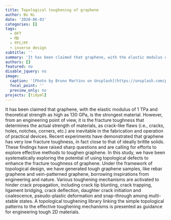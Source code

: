 ```yaml
---
title: Topological toughening of graphene
author: Bo Ni
date: '2020-06-03'
categories: []
tags:
  - DFT
  - MD
  - PFC/PF
  - inverse design
subtitle: ''
summary: 'It has been claimed that graphene, with the elastic modulus of 1 TPa and theoretical strength as high as 130 GPa, is the strongest material. However, from an engineering point of view, it is the fracture toughness that determines the actual strength of materials, as crack-like flaws (i.e., cracks, holes, notches, corners, etc.) are inevitable in the fabrication and operation of practical devices. Recent experiments have demonstrated that graphene has very low fracture toughness, in fact close to that of ideally brittle solids. These findings have raised sharp questions and are calling for efforts to explore effective methods to toughen graphene. In this study, we have been systematically exploring the potential of using topological defects to enhance the fracture toughness of graphene. Under the framework of topological design, we have generated tough graphene samples, like rebar graphene and vein-patterned graphene, borrowing inspirations from engineering and nature. Various toughening mechanisms are activated to hinder crack propagation, including crack tip blunting, crack trapping, ligament bridging, crack deflection, daughter crack initiation and coalescence, pseudo-plastic deformation and snap-through among multi-stable states. A topological toughening library linking the simple topological patterns to the effective toughening mechanisms is presented as guidance for engineering tough 2D materials.'
authors: []
featured: no
disable_jquery: no
image:
  caption: '[Photo by Bruno Martins on Unsplash](https://unsplash.com/photos/z7QQyvnQDWc)'
  focal_point: ''
  preview_only: no
projects: [tidyml]
---
```


It has been claimed that graphene, with the elastic modulus of 1 TPa and theoretical strength as high as 130 GPa, is the strongest material. However, from an engineering point of view, it is the fracture toughness that determines the actual strength of materials, as crack-like flaws (i.e., cracks, holes, notches, corners, etc.) are inevitable in the fabrication and operation of practical devices. Recent experiments have demonstrated that graphene has very low fracture toughness, in fact close to that of ideally brittle solids. These findings have raised sharp questions and are calling for efforts to explore effective methods to toughen graphene. In this study, we have been systematically exploring the potential of using topological defects to enhance the fracture toughness of graphene. Under the framework of topological design, we have generated tough graphene samples, like rebar graphene and vein-patterned graphene, borrowing inspirations from engineering and nature. Various toughening mechanisms are activated to hinder crack propagation, including crack tip blunting, crack trapping, ligament bridging, crack deflection, daughter crack initiation and coalescence, pseudo-plastic deformation and snap-through among multi-stable states. A topological toughening library linking the simple topological patterns to the effective toughening mechanisms is presented as guidance for engineering tough 2D materials.


<!--A few weeks ago, I wrapped up teaching [tidymodels](https://www.tidymodels.org) for the third time. We say third time's the charm, right? Even during a global pandemic? I don't know, but this time around was fun in new ways and hard in new ways, so I wanted to take the time to write some thoughts down about how it went.

## But why?

Why teach tidymodels virtually? I've already taught it as a [2-day workshop](/project/tidyml) at rstudio::conf(2020). I had already agreed to teach intro to machine learning with tidymodels as a full-day workshop for the Cascadia R Conf (which unfortunately was cancelled due to COVID), and the [R / Medicine conference](/talk/2020-rmedicine-tidyml/) (still on, and 100% virtual!).

I had three main goals: 

+ First, I wanted to do a good job for the R / Medicine conference workshop in August. This seemed like an interesting teaching challenge. One of the best compliments I've ever gotten from a colleague is that I "teach with heart" &mdash; so the challenge was, can a virtual workshop have a :heart:?

![](https://media.giphy.com/media/RAAEmgtmiR3Fe/giphy.gif)

+ Second, given current events, I saw an opportunity to document a good system (tooling + pedagogy + logistics) around virtual workshops. I don't see them going away anytime soon. My colleague, [Greg Wilson](https://third-bit.com/), had also been giving our [RStudio certified instructor](https://education.rstudio.com/trainers/) [workshops virtually](https://drive.google.com/drive/folders/13ohFt3D0EJ5PDbMaWTxnHH-hwA7G0IvY) for over a year, so I trusted that he could help me navigate.

+ Third, help out the R / Medicine conference organizers. My partner-in-crime for this particular workshop, [Dr. Stephan Kadauke](https://education.rstudio.com/trainers/people/kadauke+stephan/), wanted to join me for some reconnaissance work. He is one of the conference organizers and will be leading his own workshop there, so he wanted to test out the tooling and the pedagogy too. 

So we thought, three birds, one stone: I get to pilot a much shorter version of my conf workshop materials, we get to test doing it virtually, and the R / Medicine conference organizers learn how this could all work in August.  

![](https://media.giphy.com/media/oVP8LBbOv57S8/giphy.gif)



## How we planned it

Starting out, I knew I had two main hurdles:

+ Shaving two days of workshop content into `X` days
+ Logistics (like figuring out what `X` should be!)

The first decision based on conversations with Greg was to offer the workshop across two half-days. This is how the RStudio instructor training is timed, and it works well because there are few people who can (or want to) be tied up for a full day, especially if under stay-at-home orders. We asked Stephan if his group at the [Children's Hospital of Philadelphia (CHOP)](https://www.chop.edu/) would be up for two 4-hour sessions. Stephan's feedback was yes, but given that these folks at CHOP typically have weekly schedules, having two consecutive days would not work. So we opted for:

+ Two 4-hour sessions that were... 
+ exactly one week apart. 

I'm in Oregon, they were in Philly, so we decided to start at 9am my time (1pm for them) and wrap up at 1pm my time (5pm for them). After making this call, and again with Greg's sage advice to [take a break every hour](https://education.rstudio.com/blog/2020/03/teaching-online-on-short-notice/), I started working on a rough schedule. I had about 8 hours total to work with; about half of my conf workshop. We decided on:

+ 50 minute chunks, and
+ 10 minute breaks at 10 till the hour every single hour. 

I didn't try to make sure my materials for each session filled exactly 50 minutes. Instead, I promised the group that I would break wherever I was at the same time, and after each break we just picked up where left off. 

Here was the new topic outline:

### Day 1

1. [Session 00:](https://tmv.netlify.app/slides/00-intro) Intro (include a tooling tour- orient to Google doc + Zoom)
1. [Session 01:](https://tmv.netlify.app/slides/01-model) Build a model (mainly parsnip package)
1. [Session 02:](https://tmv.netlify.app/slides/02-resample) Resample a model (add rsample package, plus tune package for `fit_resamples()`)
1. [Session 03:](https://tmv.netlify.app/slides/03-recipes) Build a better training set (add recipes and workflows packages)

### Day 2

1. [Session 04:](https://tmv.netlify.app/slides/04-ensemble) Build an ensemble model (back to parsnip, now with model arguments)
1. [Session 05:](https://tmv.netlify.app/slides/05-tune) Tune a model (heavy tune package)
1. [Session 06:](https://tmv.netlify.app/slides/06-case-study) The Great Model-Off (a Kaggle-like group activity)

The final decision was about tooling. Luckily, Greg had advice here too. We went with:

+ Google doc as the "home page" + chat (no workshop website!)
+ RStudio Cloud for all exercises
+ Zoom for video 



## Pre-workshop launch list

+ Make shared Google doc and prepopulate with: Zoom link, RStudio Cloud link, bulleted list of participant names (be sure to make this *editable* for anyone!)
+ Email everyone with a Google calendar invite that includes the Zoom link and a link to a shared Google doc (be sure to make this *editable* for anyone!)
+ Ask everyone to fill in their 2-sentence bios ahead of time to ensure that you've done this correctly! 

The Zoom link and the Google doc link should be the **only** links that attendees see ahead of time. Then, the Google doc is the one true source for everything. Too many links at first leads to confusion later. I also prepopulated the doc with my session outline with HTML links to each session's slide deck. 

## Actual launch

In Zoom, I set it up to [mute everyone](https://support.zoom.us/hc/en-us/articles/203435537-Mute-All-And-Unmute-All) as they joined. We started with an [orientation](https://tmv.netlify.app/slides/00-intro) of the tools, the schedule, and the general plan for how they would work and interact with each other. We tried to keep questions per session in the Google doc, which my TA Stephan fielded in real time, which now is a great resource for me as I prepare for this again in August.

What I should have done: 

+ Have a Code of Conduct. I will next time. We didn't have any issues, but what came up later was that I asked participants to turn on their cameras. I wished that part of my Code of Conduct was that we would not videotape or take screenshots at any point to protect the privacy of all participants. 
+ Asked folks to make sure they had an updated version of Zoom. In particular, some newer security issues have been addressed recently, so this is nice for everyone to take advantage of. Plus the interface looked different for some.
+ Locked down the Zoom room. After a few minutes of starting, it was super distracting to have late arrivals who kept sending me personal chats asking for the links. 
+ In addition to locking down after the first 10-15 minutes, I also should have assigned my TA as a [co-host](https://support.zoom.us/hc/en-us/articles/206330935-Enabling-and-adding-a-co-host), so that he could have helped me manage that. We did this on day 2 and it worked great.

## How did it go?

So, I'm not going to lie here. The first session of teaching spooked me a bit. This was because all attendees left their videos off and I felt like:

![](https://media.giphy.com/media/AEMyf9Oj6MpS8/giphy.gif)

It was eerie to teach to a silent void. On day 2, I asked for two volunteers to turn on their cameras for a single 50 minute block each because it really helped me to see faces. Participants probably kept their own view as "speaker only", but for me it really helped to be able to have some human feedback, even if they were muted. Much love to the head nodders out there. This conversation on day 2 broke my heart though, because several participants indicated they felt they couldn't turn on their cameras because they had young children at home. It is **hard**.

Interestingly, the participants didn't sense my discomfort at all. In fact, I heard from several that it was nice to see me up close and so personal. It actually felt *more personal* than a large in-person workshop, to my surprise.

On day 1, I started by asking participants to use Zoom reactions (like thumbs up) to answer questions, give me progress updates, etc. I ended up retiring this- it was distracting and the reactions disappear so it wasn't actually useful. Instead, I asked people to use the Zoom chat to indicate "done" or give quick one-word answers (a or b, yes or no).

Stephan also had a great idea for the breaks. On day 2, I started using Garrick Aden-Buie's [countdown app](https://pkg.garrickadenbuie.com/countdown/#29) to show the 10 minute break countdown full-screen. I used the hosted version [here](https://apps.garrickadenbuie.com/countdown/).


## What can I do better?

Logistically, I got really frustrated because I kept losing my Zoom meeting controls. Later I found out about this accessibility setting, which would have helped!

![](zoom-controls.png)

More substantively, as I mentioned, I would have a Code of Conduct at the very beginning. I also think virtual workshops offer a unique opportunity to include some more creative exercise types. Here are a few I brainstormed with Greg Wilson after the fact&mdash;expect to see these at R / Medicine if you attend with me!

+ Spot the bug- do in groups

+ Unscramble code

+ Predict what is going to happen

+ Fill in the blank with the [flair package](https://education.rstudio.com/blog/2020/05/flair/#example-3--mask-code-for-easy-practice-activities)



![](https://media.giphy.com/media/13eay0HFG25jy0/giphy.gif)

## Verdict

Transitioning from primarily teaching in person to teaching virtually is *hard*, and I'm in awe of [all the instructors](https://education.rstudio.com/blog/2020/05/remote-roundup/) I know who have had to do this on very short notice. But, can it be done with heart? Yes, I think so :heart:

![](https://media.giphy.com/media/v9tIehXauaCbK/giphy.gif)

## Thanks

Thanks to the participants, who were the loveliest guinea pigs. It is a hard time to learn and a hard time to find time. I appreciate that you took time out of your lives to spend 8 hours with me.

Thanks also to [Greg Wilson](https://third-bit.com/) for his support, and [Stephan Kadauke](https://www.chop.edu/doctors/kadauke-stephan) for being an awesome co-pilot. Extra special thanks to [Desirée De Leon](https://desiree.rbind.io/), who has the biggest heart of all. Knowing that I didn't have time for creativity with my slides, she surprised me with the most beautiful xaringan slide deck theme based on [tidymodels.org](https://www.tidymodels.org/). I merged in her PR *with glee and delight*, I know the participants felt those same emotions too (while learning about machine learning, no less!) :blossom:

{{< gallery album="slides" >}}


## Feedback

If you are curious, here is some of the feedback I collected at the bottom of our Google doc:

### Two half days?
- worked well for me. A full day would be tough.
- Worked well for me also and I also think having all in one day would be a lot.
- worked well. 
- worked well for me too.

### Separated by one week?
- seemed fine.
- I liked this!
- good. Enough time to digest the previous session
- yes.

### Pace: too fast, too slow?
- good pace
- I liked the pace. It felt like we covered a lot of ground quickly, but also like we have great resources to come back to for refreshing on what we learned.
- good pace, except at “data leakage”. I still have hard time to understand that part.
- good pace.

### Scope: too small, too big?
- nice scope
- Nice scope
- very nice and practical.
- nice scope.

### Timing in 50 min chunks: too many or too few breaks?
- The 50 min chunks were great! I thought perfect length.
- Perfect break up. And the 10 min breaks gave enough time to make tea, grab a snack, etc.
- I am fine with that.
- works well.

### Timed code exercises: too easy, too hard?
- good
- Neither, I thought they were appropriate
- good. 
- good.

### In-between homework/reading?
- maybe some light reading or practice 
- In theory I think I would have liked some ‘homework’, but the week turned out to be so busy that I don’t know if I would’ve made time to complete it before the workshop.
- will be helpful to give some reading about different model descriptions in-between. 

### Final take-home project (+/- feedback)?
- optional
- I think this could be fun if we had access to a few different datasets to choose from. With maybe some pointers on what to look out for as we explore the data. Is it unbalanced? Could any two variables be collinear? Etc.
- i would vote for take-home project to play with.

### Zoom: video on/off?
- I find video distracting while working/listening/learning.
- I like being able to see the presenter/speaker’s video. I tend to choose “Speaker View” so that I don’t see all the participant videos (which I would find distracting).
- i am fine with either. I know, from the speaker’s perspective, it will be good to have video on. 
- I think it was nice and respectful to ask volunteers to turn video on part time! (Kudos to Stephan for having it on the whole time!)

### Google doc as our “home page” and “discussion forum”?
- Great!
- Yes! I thought it was a really helpful tool and ‘homebase’ to come to for all of the things (slides, R Studio Cloud project, etc.)
- very good! Much easier to track.
- works!

### Rstudio.cloud?

- pretty good except for crashing at end.
- ditto.
- I really enjoyed using R Studio Cloud. It makes it easier when I don’t have to worry about pre-installing packages or updating my version of R in order to go into a workshop. Having everything already set up for you in there is super convenient.
- I like Rstudio cloud generally. Just not suitable for complicated model training.-->
